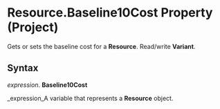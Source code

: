 
# Resource.Baseline10Cost Property (Project)

Gets or sets the baseline cost for a  **Resource**. Read/write  **Variant**.


## Syntax

 _expression_. **Baseline10Cost**

 _expression_A variable that represents a  **Resource** object.

